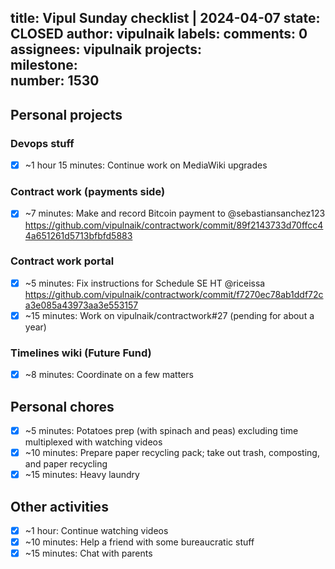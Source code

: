 title:	Vipul Sunday checklist | 2024-04-07
state:	CLOSED
author:	vipulnaik
labels:	
comments:	0
assignees:	vipulnaik
projects:	
milestone:	
number:	1530
--
## Personal projects

### Devops stuff

- [x] ~1 hour 15 minutes: Continue work on MediaWiki upgrades

### Contract work (payments side)

- [x] ~7 minutes: Make and record Bitcoin payment to @sebastiansanchez123 https://github.com/vipulnaik/contractwork/commit/89f2143733d70ffcc44a651261d5713bfbfd5883

### Contract work portal

- [x] ~5 minutes: Fix instructions for Schedule SE HT @riceissa https://github.com/vipulnaik/contractwork/commit/f7270ec78ab1ddf72ca3e085a43973aa3e553157
- [x] ~15 minutes: Work on vipulnaik/contractwork#27 (pending for about a year) 

### Timelines wiki (Future Fund)

- [x] ~8 minutes: Coordinate on a few matters

## Personal chores

- [x] ~5 minutes: Potatoes prep (with spinach and peas) excluding time multiplexed with watching videos
- [x] ~10 minutes: Prepare paper recycling pack; take out trash, composting, and paper recycling
- [x] ~15 minutes: Heavy laundry

## Other activities

- [x] ~1 hour: Continue watching videos
- [x] ~10 minutes: Help a friend with some bureaucratic stuff
- [x] ~15 minutes: Chat with parents 
